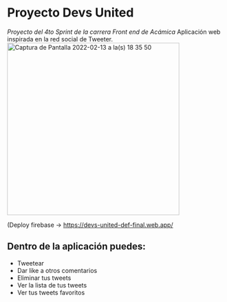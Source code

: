 # Proyecto Devs United
*Proyecto del 4to Sprint de la carrera Front end de Acámica*
Aplicación web inspirada en la red social de Tweeter. 
<img width="400" alt="Captura de Pantalla 2022-02-13 a la(s) 18 35 50" src="https://user-images.githubusercontent.com/45156973/153776086-9cb2db50-34e9-4dcc-88e6-5e2800535225.png">

(Deploy firebase -> https://devs-united-def-final.web.app/

## Dentro de la aplicación puedes:
- Tweetear
- Dar like a otros comentarios
- Eliminar tus tweets
- Ver la lista de tus tweets
- Ver tus tweets favoritos

